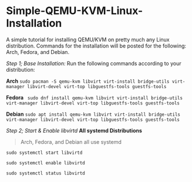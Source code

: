 # Simple-QEMU-KVM-Linux-Installation
A simple tutorial for installing QEMU/KVM on pretty much any Linux distribution. Commands for the installation will be posted for the following: Arch, Fedora, and Debian.

*Step 1; Base Installation:*
Run the following commands according to your distribution:

**Arch**
```sudo pacman -S qemu-kvm libvirt virt-install bridge-utils virt-manager libvirt-devel virt-top libguestfs-tools guestfs-tools```

**Fedora** 
``` sudo dnf install qemu-kvm libvirt virt-install bridge-utils virt-manager libvirt-devel virt-top libguestfs-tools guestfs-tools```

**Debian**
```sudo apt install qemu-kvm libvirt virt-install bridge-utils virt-manager libvirt-devel virt-top libguestfs-tools guestfs-tools```


*Step 2; Start & Enable libvirtd*
**All systemd Distributions** 
>Arch, Fedora, and Debian all use systemd

```sudo systemctl start libvirtd```

```sudo systemctl enable libvirtd```

```sudo systemctl status libvirtd```
